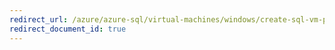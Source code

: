 ```yaml
---
redirect_url: /azure/azure-sql/virtual-machines/windows/create-sql-vm-portal
redirect_document_id: true
---
```

